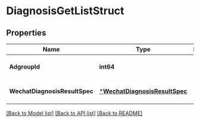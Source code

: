 # DiagnosisGetListStruct

## Properties
Name | Type | Description | Notes
------------ | ------------- | ------------- | -------------
**AdgroupId** | **int64** |  | [optional] [default to null]
**WechatDiagnosisResultSpec** | [***WechatDiagnosisResultSpec**](wechat_diagnosis_result_spec.md) |  | [optional] [default to null]

[[Back to Model list]](../README.md#documentation-for-models) [[Back to API list]](../README.md#documentation-for-api-endpoints) [[Back to README]](../README.md)



